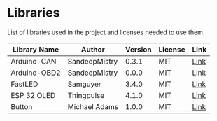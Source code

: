 # Libraries
List of libraries used in the project and licenses needed to use them.

| Library Name | Author | Version | License | Link |
| ------------ | ------ | ------- | ------- | ---- |
| Arduino-CAN | SandeepMistry | 0.3.1 | MIT | [Link](https://github.com/sandeepmistry/arduino-CAN) |
| Arduino-OBD2 | SandeepMistry | 0.0.0 | MIT | [Link](https://github.com/sandeepmistry/arduino-OBD2) |
| FastLED | Samguyer | 3.4.0 | MIT | [Link](https://github.com/FastLED/FastLED) |
| ESP 32 OLED | Thingpulse | 4.1.0 | MIT | [Link](https://github.com/ThingPulse/esp8266-oled-ssd1306) |
| Button | Michael Adams | 1.0.0 | MIT | [Link](https://github.com/madleech/Button) |
